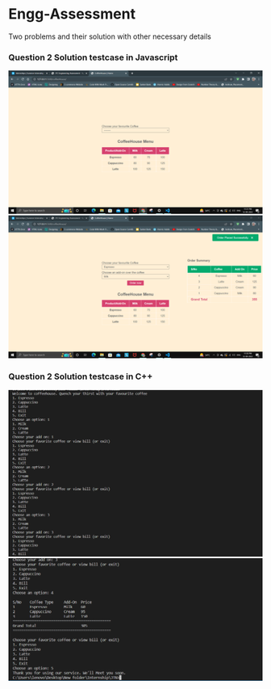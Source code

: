 # Engg-Assessment
Two problems and their solution with other necessary details

### Question 2 Solution testcase in Javascript
![Without Ordering](./img3(a).PNG)
![After Ordering](./img3.PNG)

### Question 2 Solution testcase in C++
![Order View-1](./img1.PNG)
![Order View-2](./img2.PNG)